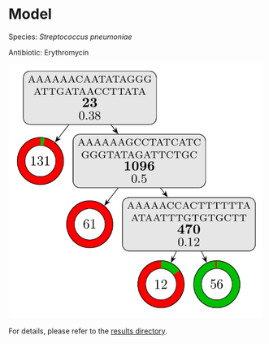 
# Model

Species: *Streptococcus pneumoniae*

Antibiotic: Erythromycin

<img src="./model.png" width=500 height=500 />

For details, please refer to the [results directory](../../../../../results/cart_b/streptococcus%20pneumoniae/erythromycin/repeat_8/).

